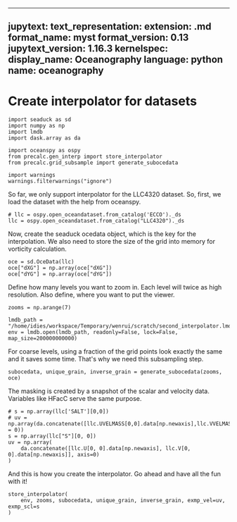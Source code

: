 ______________________________________________________________________

## jupytext: text_representation: extension: .md format_name: myst format_version: 0.13 jupytext_version: 1.16.3 kernelspec: display_name: Oceanography language: python name: oceanography

# Create interpolator for datasets

```{code-cell} ipython3
import seaduck as sd
import numpy as np
import lmdb
import dask.array as da

import oceanspy as ospy
from precalc.gen_interp import store_interpolator
from precalc.grid_subsample import generate_subocedata
```

```{code-cell} ipython3
import warnings
warnings.filterwarnings("ignore")
```

So far, we only support interpolator for the LLC4320 dataset. So, first, we load the dataset with the help from oceanspy.

```{code-cell} ipython3
# llc = ospy.open_oceandataset.from_catalog('ECCO')._ds
llc = ospy.open_oceandataset.from_catalog("LLC4320")._ds
```

Now, create the seaduck ocedata object, which is the key for the interpolation. We also need to store the size of the grid into memory for vorticity calculation.

```{code-cell} ipython3
oce = sd.OceData(llc)
oce["dXG"] = np.array(oce["dXG"])
oce["dYG"] = np.array(oce["dYG"])
```

Define how many levels you want to zoom in. Each level will twice as high resolution. Also define, where you want to put the viewer.

```{code-cell} ipython3
zooms = np.arange(7)

lmdb_path = "/home/idies/workspace/Temporary/wenrui/scratch/second_interpolator.lmdb"
env = lmdb.open(lmdb_path, readonly=False, lock=False, map_size=200000000000)
```

For coarse levels, using a fraction of the grid points look exactly the same and it saves some time. That's why we need this subsampling step.

```{code-cell} ipython3
subocedata, unique_grain, inverse_grain = generate_subocedata(zooms, oce)
```

The masking is created by a snapshot of the scalar and velocity data. Variables like HFacC serve the same purpose.

```{code-cell} ipython3
# s = np.array(llc['SALT'][0,0])
# uv = np.array(da.concatenate([llc.UVELMASS[0,0].data[np.newaxis],llc.VVELMASS[0,0].data[np.newaxis]],axis = 0))
s = np.array(llc["S"][0, 0])
uv = np.array(
    da.concatenate([llc.U[0, 0].data[np.newaxis], llc.V[0, 0].data[np.newaxis]], axis=0)
)
```

And this is how you create the interpolator. Go ahead and have all the fun with it!

```{code-cell} ipython3
store_interpolator(
    env, zooms, subocedata, unique_grain, inverse_grain, exmp_vel=uv, exmp_scl=s
)
```
